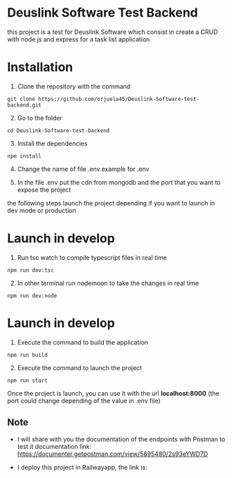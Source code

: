 # Deuslink Software Test Backend

this project is a test for Deuslink Software which consist in create a CRUD with node js and express for a task list application

# Installation

1. Clone the repository with the command
```
git clone https://github.com/orjuela45/Deuslink-Software-test-backend.git
```
2. Go to the folder
```
cd Deuslink-Software-test-backend
```
3. Install the dependencies
```
npm install
```
4. Change the name of file .env.example for .env

5. In the file .env put the cdn from mongodb and the port that you want to expose the project

the following steps launch the project depending if you want to launch in dev mode or production

# Launch in develop

1. Run tsc watch to compile typescript files in real time
```
npm run dev:tsc
```

2. In other terminal run nodemoon to take the changes in real time
```
npm run dev:node
```

# Launch in develop

1. Execute the command to build the application
```
npm run build
```
2. Execute the command to launch the project
```
npm run start
```

Once the project is launch, you can use it with the url __localhost:8000__ (the port could change depending of the value in .env file)

## Note

- I will share with you the documentation of the endpoints with Postman to test it
documentation link: https://documenter.getpostman.com/view/5695480/2s93eYWD7D

- I deploy this project in Railwayapp, the link is: 